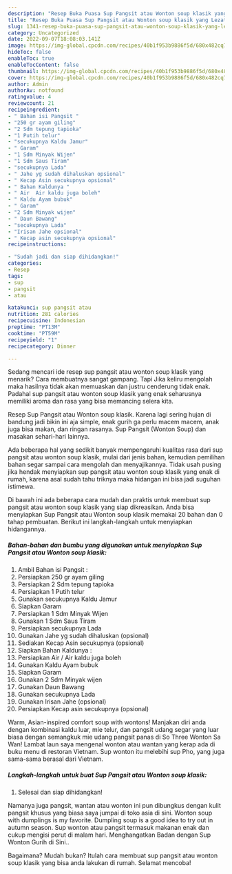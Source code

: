 ```yaml
---
description: "Resep Buka Puasa Sup Pangsit atau Wonton soup klasik yang Lezat"
title: "Resep Buka Puasa Sup Pangsit atau Wonton soup klasik yang Lezat"
slug: 1341-resep-buka-puasa-sup-pangsit-atau-wonton-soup-klasik-yang-lezat
category: Uncategorized
date: 2022-09-07T18:08:03.141Z
image: https://img-global.cpcdn.com/recipes/40b1f953b9886f5d/680x482cq70/sup-pangsit-atau-wonton-soup-klasik-foto-resep-utama.jpg
hideToc: false
enableToc: true
enableTocContent: false
thumbnail: https://img-global.cpcdn.com/recipes/40b1f953b9886f5d/680x482cq70/sup-pangsit-atau-wonton-soup-klasik-foto-resep-utama.jpg
cover: https://img-global.cpcdn.com/recipes/40b1f953b9886f5d/680x482cq70/sup-pangsit-atau-wonton-soup-klasik-foto-resep-utama.jpg
author: Admin
authorAv: notfound
ratingvalue: 4
reviewcount: 21
recipeingredient:
- " Bahan isi Pangsit "
- "250 gr ayam giling"
- "2 Sdm tepung tapioka"
- "1 Putih telur"
- "secukupnya Kaldu Jamur"
- " Garam"
- "1 Sdm Minyak Wijen"
- "1 Sdm Saus Tiram"
- "secukupnya Lada"
- " Jahe yg sudah dihaluskan opsional"
- " Kecap Asin secukupnya opsional"
- " Bahan Kaldunya "
- " Air  Air kaldu juga boleh"
- " Kaldu Ayam bubuk"
- " Garam"
- "2 Sdm Minyak wijen"
- " Daun Bawang"
- "secukupnya Lada"
- "Irisan Jahe opsional"
- " Kecap asin secukupnya opsional"
recipeinstructions:

- "Sudah jadi dan siap dihidangkan!"
categories:
- Resep
tags:
- sup
- pangsit
- atau

katakunci: sup pangsit atau 
nutrition: 281 calories
recipecuisine: Indonesian
preptime: "PT13M"
cooktime: "PT59M"
recipeyield: "1"
recipecategory: Dinner

---
```



Sedang mencari ide resep sup pangsit atau wonton soup klasik yang menarik? Cara membuatnya sangat gampang. Tapi Jika keliru mengolah maka hasilnya tidak akan memuaskan dan justru cenderung tidak enak. Padahal sup pangsit atau wonton soup klasik yang enak seharusnya memiliki aroma dan rasa yang bisa memancing selera kita.


Resep Sup Pangsit atau Wonton soup klasik. Karena lagi sering hujan di bandung jadi bikin ini aja simple, enak gurih ga perlu macem macem, anak juga bisa makan, dan ringan rasanya. Sup Pangsit (Wonton Soup) dan masakan sehari-hari lainnya.

Ada beberapa hal yang sedikit banyak mempengaruhi kualitas rasa dari sup pangsit atau wonton soup klasik, mulai dari jenis bahan, kemudian pemilihan bahan segar sampai cara mengolah dan menyajikannya. Tidak usah pusing jika hendak menyiapkan sup pangsit atau wonton soup klasik yang enak di rumah, karena asal sudah tahu triknya maka hidangan ini bisa jadi suguhan istimewa.


Di bawah ini ada beberapa cara mudah dan praktis untuk membuat sup pangsit atau wonton soup klasik yang siap dikreasikan. Anda bisa menyiapkan Sup Pangsit atau Wonton soup klasik memakai 20 bahan dan 0 tahap pembuatan. Berikut ini langkah-langkah untuk menyiapkan hidangannya.

<!--inarticleads1-->

##### Bahan-bahan dan bumbu yang digunakan untuk menyiapkan Sup Pangsit atau Wonton soup klasik:

1. Ambil  Bahan isi Pangsit :
1. Persiapkan 250 gr ayam giling
1. Persiapkan 2 Sdm tepung tapioka
1. Persiapkan 1 Putih telur
1. Gunakan secukupnya Kaldu Jamur
1. Siapkan  Garam
1. Persiapkan 1 Sdm Minyak Wijen
1. Gunakan 1 Sdm Saus Tiram
1. Persiapkan secukupnya Lada
1. Gunakan  Jahe yg sudah dihaluskan (opsional)
1. Sediakan  Kecap Asin secukupnya (opsional)
1. Siapkan  Bahan Kaldunya :
1. Persiapkan  Air / Air kaldu juga boleh
1. Gunakan  Kaldu Ayam bubuk
1. Siapkan  Garam
1. Gunakan 2 Sdm Minyak wijen
1. Gunakan  Daun Bawang
1. Gunakan secukupnya Lada
1. Gunakan Irisan Jahe (opsional)
1. Persiapkan  Kecap asin secukupnya (opsional)


Warm, Asian-inspired comfort soup with wontons! Manjakan diri anda dengan kombinasi kaldu luar, mie telur, dan pangsit udang segar yang luar biasa dengan semangkuk mie udang pangsit panas di So Three Wonton Sa Wan! Lambat laun saya mengenal wonton atau wantan yang kerap ada di buku menu di restoran Vietnam. Sup wonton itu melebihi sup Pho, yang juga sama-sama berasal dari Vietnam. 

<!--inarticleads2-->

##### Langkah-langkah untuk buat Sup Pangsit atau Wonton soup klasik:


1. Selesai dan siap dihidangkan!

Namanya juga pangsit, wantan atau wonton ini pun dibungkus dengan kulit pangsit khusus yang biasa saya jumpai di toko asia di sini. Wonton soup with dumplings is my favorite. Dumpling soup is a good idea to try out in autumn season. Sup wonton atau pangsit termasuk makanan enak dan cukup mengisi perut di malam hari. Menghangatkan Badan dengan Sup Wonton Gurih di Sini.. 

Bagaimana? Mudah bukan? Itulah cara membuat sup pangsit atau wonton soup klasik yang bisa anda lakukan di rumah. Selamat mencoba!
